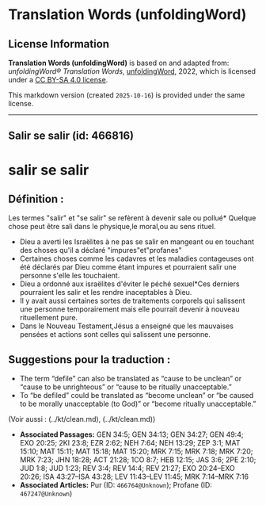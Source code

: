 # Translation Words (unfoldingWord)

## License Information

**Translation Words (unfoldingWord)** is based on and adapted from: _unfoldingWord® Translation Words_, [unfoldingWord](https://unfoldingword.org/utw), 2022, which is licensed under a [CC BY-SA 4.0 license](https://creativecommons.org/licenses/by-sa/4.0/legalcode.en).

This markdown version (created `2025-10-16`) is provided under the same license.



--------------------------------

## Salir se salir (id: 466816)

salir se salir
==============

Définition :
------------

Les termes "salir" et "se salir" se refèrent à devenir sale ou pollué\* Quelque chose peut être sali dans le physique,le moral,ou au sens rituel.

* Dieu a averti les Israëlites à ne pas se salir en mangeant ou en touchant des choses qu'il a déclaré "impures"et"profanes"
* Certaines choses comme les cadavres et les maladies contageuses ont été déclarés par Dieu comme étant impures et pourraient salir une personne s'elle les touchaient.
* Dieu a ordonné aux israëlites d'éviter le péché sexuel\*Ces derniers pourraient les salir et les rendre inaceptables à Dieu.
* Il y avait aussi certaines sortes de traitements corporels qui salissent une personne temporairement mais elle pourrait devenir à nouveau rituellement pure.
* Dans le Nouveau Testament,Jésus a enseigné que les mauvaises pensées et actions sont celles qui salissent une personne.

Suggestions pour la traduction :
--------------------------------

* The term “defile” can also be translated as “cause to be unclean” or “cause to be unrighteous” or “cause to be ritually unacceptable.”
* To “be defiled” could be translated as “become unclean” or “be caused to be morally unacceptable (to God)” or “become ritually unacceptable.”

(Voir aussi : (../kt/clean.md), (../kt/clean.md))

* **Associated Passages:** GEN 34:5; GEN 34:13; GEN 34:27; GEN 49:4; EXO 20:25; 2KI 23:8; EZR 2:62; NEH 7:64; NEH 13:29; ZEP 3:1; MAT 15:10; MAT 15:11; MAT 15:18; MAT 15:20; MRK 7:15; MRK 7:18; MRK 7:20; MRK 7:23; JHN 18:28; ACT 21:28; 1CO 8:7; HEB 12:15; JAS 3:6; 2PE 2:10; JUD 1:8; JUD 1:23; REV 3:4; REV 14:4; REV 21:27; EXO 20:24–EXO 20:26; ISA 43:27–ISA 43:28; LEV 11:43–LEV 11:45; MRK 7:14–MRK 7:16
* **Associated Articles:** Pur (ID: `466764@Unknown`); Profane (ID: `467247@Unknown`)

